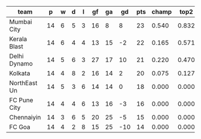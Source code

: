 |     team     | p  | w | d | l | gf | ga | gd  | pts | champ | top2  | top3  | top4  |  5-7  | bot4  | bot3  | bot2  |
|--------------|----|---|---|---|----|----|-----|-----|-------|-------|-------|-------|-------|-------|-------|-------|
| Mumbai City  | 14 | 6 | 5 | 3 | 16 |  8 |   8 |  23 | 0.540 | 0.832 | 0.955 | 1.000 | 0.000 | 0.000 | 0.000 | 0.000|
| Kerala Blast | 14 | 6 | 4 | 4 | 13 | 15 |  -2 |  22 | 0.165 | 0.571 | 0.757 | 1.000 | 0.000 | 0.000 | 0.000 | 0.000|
| Delhi Dynamo | 14 | 5 | 6 | 3 | 27 | 17 |  10 |  21 | 0.220 | 0.470 | 0.859 | 1.000 | 0.000 | 0.000 | 0.000 | 0.000|
| Kolkata      | 14 | 4 | 8 | 2 | 16 | 14 |   2 |  20 | 0.075 | 0.127 | 0.430 | 1.000 | 0.000 | 0.000 | 0.000 | 0.000|
| NorthEast Un | 14 | 5 | 3 | 6 | 14 | 14 |   0 |  18 | 0.000 | 0.000 | 0.000 | 0.000 | 1.000 | 1.000 | 0.000 | 0.000|
| FC Pune City | 14 | 4 | 4 | 6 | 13 | 16 |  -3 |  16 | 0.000 | 0.000 | 0.000 | 0.000 | 1.000 | 1.000 | 1.000 | 0.000|
| Chennaiyin   | 14 | 3 | 6 | 5 | 20 | 25 |  -5 |  15 | 0.000 | 0.000 | 0.000 | 0.000 | 1.000 | 1.000 | 1.000 | 1.000|
| FC Goa       | 14 | 4 | 2 | 8 | 15 | 25 | -10 |  14 | 0.000 | 0.000 | 0.000 | 0.000 | 0.000 | 1.000 | 1.000 | 1.000|

